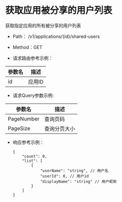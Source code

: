 # 获取应用被分享的用户列表

获取指定应用的所有被分享的用户列表

- Path： /v1/applications/{id}/shared-users

- Method：GET

- 请求路由参考示例：

|参数名      |描述 |
|----------- |----------- |
|id  |应用ID |

- 请求Query参数示例:

|参数名      |描述 |
|----------- |----------- |
|PageNumber  |查询页码 |
|PageSize  |查询分页大小 |

- 响应参考示例：

    ```
    {
        "count": 0,
        "list": [
            {
                "userName": "string", // 用户名
                "userId": 0, // 用户id
                "displayName": "string" // 用户昵称
            }
        ]
    }
    ```